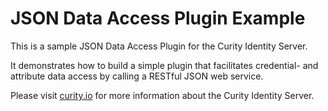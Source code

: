 # JSON Data Access Plugin Example #

This is a sample JSON Data Access Plugin for the Curity Identity Server.

It demonstrates how to build a simple plugin that facilitates credential- and attribute data access by calling a RESTful JSON web service.

Please visit [curity.io](https://curity.io/) for more information about the Curity Identity Server.
